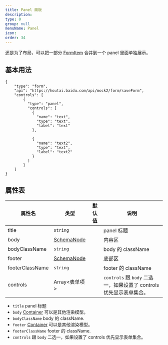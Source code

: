 ```yaml
---
title: Panel 面板
description:
type: 0
group: null
menuName: Panel
icon:
order: 34
---
```


还是为了布局，可以把一部分 [FormItem](./FormItem.md) 合并到一个 panel 里面单独展示。

## 基本用法

```schema:height="400" scope="body"
{
    "type": "form",
    "api": "https://houtai.baidu.com/api/mock2/form/saveForm",
    "controls": [
        {
          "type": "panel",
          "controls": [
            {
              "name": "text",
              "type": "text",
              "label": "text"
            },

            {
              "name": "text2",
              "type": "text",
              "label": "text2"
            }
          ]
        }
    ]
}
```

## 属性表

| 属性名          | 类型                                 | 默认值 | 说明                                                                |
| --------------- | ------------------------------------ | ------ | ------------------------------------------------------------------- |
| title           | `string`                             |        | panel 标题                                                          |
| body            | [SchemaNode](../../types/schemanode) |        | 内容区                                                              |
| bodyClassName   | `string`                             |        | body 的 className                                                   |
| footer          | [SchemaNode](../../types/schemanode) |        | 底部区                                                              |
| footerClassName | `string`                             |        | footer 的 className                                                 |
| controls        | Array<表单项>                        |        | `controls` 跟 `body` 二选一，如果设置了 controls 优先显示表单集合。 |

- `title` panel 标题
- `body` [Container](../Types.md#container) 可以是其他渲染模型。
- `bodyClassName` body 的 className.
- `footer` [Container](../Types.md#container) 可以是其他渲染模型。
- `footerClassName` footer 的 className.
- `controls` 跟 `body` 二选一，如果设置了 controls 优先显示表单集合。
